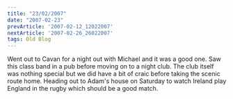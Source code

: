 ```yaml
---
title: "23/02/2007"
date: "2007-02-23"
prevArticle: '2007-02-12_12022007'
nextArticle: '2007-02-26_26022007'
tags: Old Blog
---
```

Went out to Cavan for a night out with Michael and it was a good one. Saw this class band in a pub before moving on to a night club. The club itself was nothing special but we did have a bit of craic before taking the scenic route home. Heading out to Adam's house on Saturday to watch Ireland play England in the rugby which should be a good match.